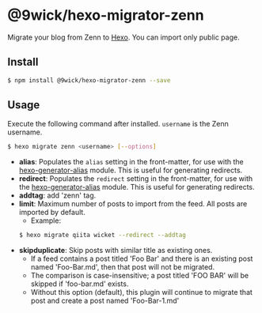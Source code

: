 # @9wick/hexo-migrator-zenn

Migrate your blog from Zenn to [Hexo].
You can import only public page.

## Install

``` bash
$ npm install @9wick/hexo-migrator-zenn --save
```

## Usage

Execute the following command after installed. `username` is the Zenn username.

``` bash
$ hexo migrate zenn <username> [--options]
```

- **alias**: Populates the `alias` setting in the front-matter, for use with the [hexo-generator-alias](http://github.com/hexojs/hexo-generator-alias) module. This is useful for generating redirects.
- **redirect**: Populates the `redirect` setting in the front-matter, for use with the [hexo-generator-alias](http://github.com/hexojs/hexo-generator-alias) module. This is useful for generating redirects.
- **addtag**: add 'zenn' tag.
- **limit**: Maximum number of posts to import from the feed. All posts are imported by default.
    * Example:
  ``` bash
  $ hexo migrate qiita wicket --redirect --addtag
  ```
- **skipduplicate**: Skip posts with similar title as existing ones.
    * If a feed contains a post titled 'Foo Bar' and there is an existing post named 'Foo-Bar.md', then that post will not be migrated.
    * The comparison is case-insensitive; a post titled 'FOO BAR' will be skipped if 'foo-bar.md' exists.
    * Without this option (default), this plugin will continue to migrate that post and create a post named 'Foo-Bar-1.md'

[Hexo]: https://hexo.io/